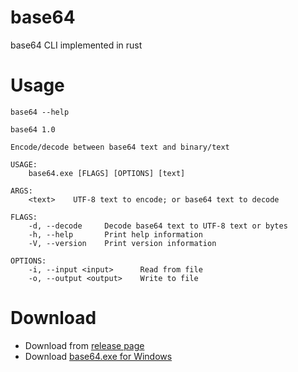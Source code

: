 # base64
base64 CLI implemented in rust

# Usage
`base64 --help`
```
base64 1.0

Encode/decode between base64 text and binary/text

USAGE:
    base64.exe [FLAGS] [OPTIONS] [text]

ARGS:
    <text>    UTF-8 text to encode; or base64 text to decode

FLAGS:
    -d, --decode     Decode base64 text to UTF-8 text or bytes
    -h, --help       Print help information
    -V, --version    Print version information

OPTIONS:
    -i, --input <input>      Read from file
    -o, --output <output>    Write to file
```

# Download
- Download from [release page](https://github.com/TechStark/base64-rust/releases)
- Download [base64.exe for Windows](https://github.com/TechStark/base64-rust/releases/download/v1.0/base64.exe)
